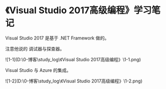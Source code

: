 # 《Visual Studio 2017高级编程》学习笔记

Visual Studio 2017 是基于 .NET Framework 做的。

注意他说的 调试器与探查器。

![1-1](D:\0-博客\study_log\《Visual Studio 2017高级编程》\1-1.png)

Visual Studio 与 Azure 的集成。

![1-2](D:\0-博客\study_log\《Visual Studio 2017高级编程》\1-2.png)
